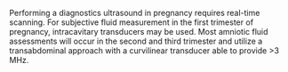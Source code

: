 Performing a diagnostics ultrasound in pregnancy requires real-time scanning. For subjective fluid measurement in the first trimester of pregnancy, intracavitary transducers may be used. Most amniotic fluid assessments will occur in the second and third trimester and utilize a transabdominal approach with a curvilinear transducer able to provide >3 MHz.